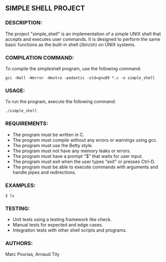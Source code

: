 ## SIMPLE SHELL PROJECT

### DESCRIPTION:
The project "simple_shell" is an implementation of a simple UNIX shell that accepts and executes user commands.
It is designed to perform the same basic functions as the built-in shell (/bin/sh) on UNIX systems.

### COMPILATION COMMAND:
To compile the simpleshell program, use the following command:

```
gcc -Wall -Werror -Wextra -pedantic -std=gnu89 *.c -o simple_shell
```

### USAGE:
To run the program, execute the following command:

```
./simple_shell
```

### REQUIREMENTS:
- The program must be written in C.
- The program must compile without any errors or warnings using gcc.
- The program must use the Betty style.
- The program must not have any memory leaks or errors.
- The program must have a prompt "$" that waits for user input.
- The program must exit when the user types "exit" or presses Ctrl-D.
- The program must be able to execute commands with arguments and handle pipes and redirections.

### EXAMPLES:
```
$ ls
```

### TESTING:
- Unit tests using a testing framework like check.
- Manual tests for expected and edge cases.
- Integration tests with other shell scripts and programs.

### AUTHORS:
Marc Pourias, Arnaud Tily
